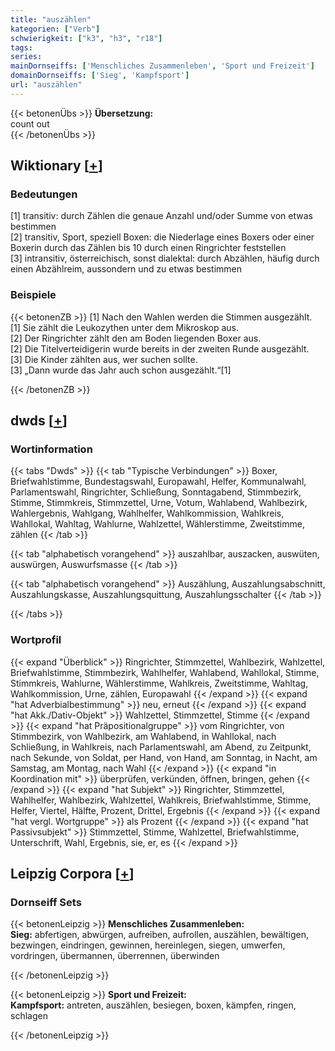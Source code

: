 ```yaml
---
title: "auszählen"
kategorien: ["Verb"]
schwierigkeit: ["k3", "h3", "r18"]
tags:
series:
mainDornseiffs: ['Menschliches Zusammenleben', 'Sport und Freizeit']
domainDornseiffs: ['Sieg', 'Kampfsport']
url: "auszählen"
---
```


{{< betonenÜbs >}}
**Übersetzung:**  
count out  
{{< /betonenÜbs >}}

## Wiktionary [[+](https://de.wiktionary.org/wiki/auszählen)]

### Bedeutungen
[1] transitiv: durch Zählen die genaue Anzahl und/oder Summe von etwas bestimmen  
[2] transitiv, Sport, speziell Boxen: die Niederlage eines Boxers oder einer Boxerin durch das Zählen bis 10 durch einen Ringrichter feststellen  
[3] intransitiv, österreichisch, sonst dialektal: durch Abzählen, häufig durch einen Abzählreim, aussondern und zu etwas bestimmen  

### Beispiele
{{< betonenZB >}}
[1] Nach den Wahlen werden die Stimmen ausgezählt.  
[1] Sie zählt die Leukozythen unter dem Mikroskop aus.  
[2] Der Ringrichter zählt den am Boden liegenden Boxer aus.  
[2] Die Titelverteidigerin wurde bereits in der zweiten Runde ausgezählt.  
[3] Die Kinder zählten aus, wer suchen sollte.  
[3] „Dann wurde das Jahr auch schon ausgezählt.“[1]  

{{< /betonenZB >}}


## dwds [[+](https://www.dwds.de/wb/auszählen)]

### Wortinformation
{{< tabs "Dwds" >}}
{{< tab "Typische Verbindungen" >}}
Boxer, Briefwahlstimme, Bundestagswahl, Europawahl, Helfer, Kommunalwahl, Parlamentswahl, Ringrichter, Schließung, Sonntagabend, Stimmbezirk, Stimme, Stimmkreis, Stimmzettel, Urne, Votum, Wahlabend, Wahlbezirk, Wahlergebnis, Wahlgang, Wahlhelfer, Wahlkommission, Wahlkreis, Wahllokal, Wahltag, Wahlurne, Wahlzettel, Wählerstimme, Zweitstimme, zählen
{{< /tab >}}

{{< tab "alphabetisch vorangehend" >}}
auszahlbar, auszacken, auswüten, auswürgen, Auswurfsmasse
{{< /tab >}}

{{< tab "alphabetisch vorangehend" >}}
Auszählung, Auszahlungsabschnitt, Auszahlungskasse, Auszahlungsquittung, Auszahlungsschalter
{{< /tab >}}

{{< /tabs >}}

### Wortprofil
{{< expand "Überblick" >}} Ringrichter, Stimmzettel, Wahlbezirk, Wahlzettel, Briefwahlstimme, Stimmbezirk, Wahlhelfer, Wahlabend, Wahllokal, Stimme, Stimmkreis, Wahlurne, Wählerstimme, Wahlkreis, Zweitstimme, Wahltag, Wahlkommission, Urne, zählen, Europawahl {{< /expand >}}
{{< expand "hat Adverbialbestimmung" >}} neu, erneut {{< /expand >}}
{{< expand "hat Akk./Dativ-Objekt" >}} Wahlzettel, Stimmzettel, Stimme {{< /expand >}}
{{< expand "hat Präpositionalgruppe" >}} vom Ringrichter, von Stimmbezirk, von Wahlbezirk, am Wahlabend, in Wahllokal, nach Schließung, in Wahlkreis, nach Parlamentswahl, am Abend, zu Zeitpunkt, nach Sekunde, von Soldat, per Hand, von Hand, am Sonntag, in Nacht, am Samstag, am Montag, nach Wahl {{< /expand >}}
{{< expand "in Koordination mit" >}} überprüfen, verkünden, öffnen, bringen, gehen {{< /expand >}}
{{< expand "hat Subjekt" >}} Ringrichter, Stimmzettel, Wahlhelfer, Wahlbezirk, Wahlzettel, Wahlkreis, Briefwahlstimme, Stimme, Helfer, Viertel, Hälfte, Prozent, Drittel, Ergebnis {{< /expand >}}
{{< expand "hat vergl. Wortgruppe" >}} als Prozent {{< /expand >}}
{{< expand "hat Passivsubjekt" >}} Stimmzettel, Stimme, Wahlzettel, Briefwahlstimme, Unterschrift, Wahl, Ergebnis, sie, er, es {{< /expand >}}

## Leipzig Corpora [[+](https://corpora.uni-leipzig.de/en/res?word=auszählen&corpusId=deu_newscrawl-public_2018)]

### Dornseiff Sets
{{< betonenLeipzig >}}
**Menschliches Zusammenleben:**  
**Sieg:** abfertigen, abwürgen, aufreiben, aufrollen, auszählen, bewältigen, bezwingen, eindringen, gewinnen, hereinlegen, siegen, umwerfen, vordringen, übermannen, überrennen, überwinden  

{{< /betonenLeipzig >}}


{{< betonenLeipzig >}}
**Sport und Freizeit:**  
**Kampfsport:** antreten, auszählen, besiegen, boxen, kämpfen, ringen, schlagen  

{{< /betonenLeipzig >}}
